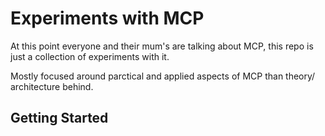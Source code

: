 # Experiments with MCP

At this point everyone and their mum's are talking about MCP, this repo is just a collection of experiments with it.

Mostly focused around parctical and applied aspects of MCP than theory/ architecture behind.

## Getting Started

